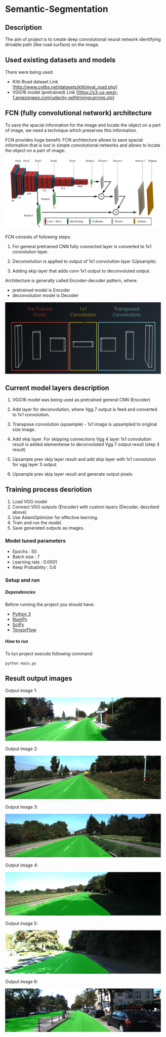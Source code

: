 # Semantic-Segmentation

## Description

The aim of project is to create deep convolutional neural network identifying drivable path (like road surface) on the image.

## Used existing datasets and models

There were being used:
 - Kitti Road dataset Link [http://www.cvlibs.net/datasets/kitti/eval_road.php]
 - VGG16 model (pretrained) Link [https://s3-us-west-1.amazonaws.com/udacity-selfdrivingcar/vgg.zip]

## FCN (fully convolutional network) architecture

To save the spacial information for the image and locate the object on a part of image, 
we need a technique which preserves this information.

FCN provides huge benefit: FCN architecture allows to save spacial information that is lost in simple convolutional networks
and allows to locate the object on a part of image:


![alt text](./img/FCN_arch.png)

FCN consists of following steps:

1. For general pretrained CNN fully connected layer is converted to 1x1 convolution layer.

2. Deconvolution is applied to output of 1x1 convolution layer (Upsample).

3. Adding skip layer that adds conv 1x1 output to deconvoluted output.

Architecture is generally called Encoder-decoder pattern, where: 
 - pretrained model is Encoder
 - deconvolution model is Decoder

![alt text](./img/Encoder-Decoder.png)

## Current model layers description

 1. VGG16 model was being used as pretrained general CNN (Encoder)

 2. Add layer for deconvolution, where Vgg 7 output is feed and converted to 1x1 convolution. 

 3. Transpose convolution (upsample) - 1x1 image is upsampled to original size image.  
  
 4. Add skip layer. For skipping connections Vgg 4 layer 1x1 convolution result is added elementwise to deconvoluted Vgg 7 output result (step 3 result)
 
 5. Upsample prev skip layer result and add skip layer with 1x1 convoluton for vgg layer 3 output
 
 6. Upsample prev skip layer result and generate output pixels
 
 
## Training process desriotion

1. Load VGG model
2. Connect VGG outputs (Encoder) with custom layers (Decoder, descibed above) 
3. Use AdamOptimizer for effective learning.
4. Train and run the model.
5. Save generated outputs as images.

### Model tuned parameters

 - Epochs            : 50
 - Batch size        : 7
 - Learning rate     : 0.0001
 - Keep Probability  : 0.6

### Setup and run

##### Dependencies

Before running the project you should have:
 - [Python 3](https://www.python.org/)
 - [NumPy](http://www.numpy.org/)
 - [SciPy](https://www.scipy.org/)
 - [TensorFlow](https://www.tensorflow.org/)

##### How to run
To tun project execute following command:
```
python main.py
```

## Result output images

Output image 1:

![alt text](./results_after_50_epochs/um_000028.png)

Output image 2:

![alt text](./results_after_50_epochs/um_000034.png)

Output image 3:

![alt text](./results_after_50_epochs/um_000039.png)

Output image 4:

![alt text](./results_after_50_epochs/um_000047.png)

Output image 5:

![alt text](./results_after_50_epochs/um_000051.png)

Output image 6:

![alt text](./results_after_50_epochs/uu_000000.png)


